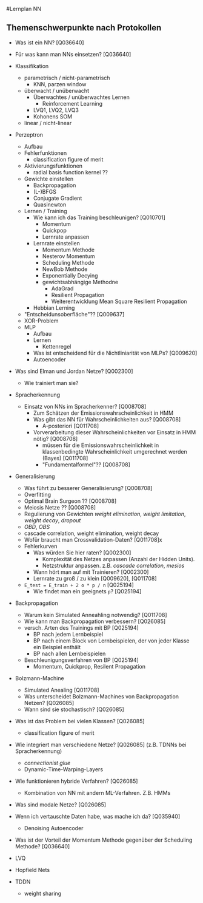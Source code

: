 #Lernplan NN

## Themenschwerpunkte nach Protokollen

+ Was ist ein NN? [Q036640]
+ Für was kann man NNs einsetzen? [Q036640]

+ Klassifikation
	+ parametrisch / nicht-parametrisch
		+ KNN, parzen window
	+ überwacht / unüberwacht
		+ Überwachtes / unüberwachtes Lernen
			+ Reinforcement Learning
		+ LVQ1, LVQ2, LVQ3
		+ Kohonens SOM
	+ linear / nicht-linear

+ Perzeptron
	+ Aufbau
	+ Fehlerfunktionen
		+ classification figure of merit
	+ Aktivierungsfunktionen
		+ radial basis function kernel ??
	+ Gewichte einstellen
		+ Backpropagation
		+ (L-)BFGS
		+ Conjugate Gradient
		+ Quasinewton
	+ Lernen / Training
		+ Wie kann ich das Training beschleunigen? [Q010701]
			+ Momentum
			+ Quickpop
			+ Lernrate anpassen
		+ Lernrate einstellen
			+ Momentum Methode
			+ Nesterov Momentum
			+ Scheduling Methode
			+ NewBob Methode
			+ Exponentially Decying
			+ gewichtsabhängige Methodne
				+ AdaGrad
				+ Resilient Propagation
				+ Weiterentwicklung Mean Square Resilient Propagation
		+ Hebbian Lerning
	+ "Entscheidunsoberfläche"?? [Q009637]
	+ XOR-Problem
	+ MLP
		+ Aufbau
		+ Lernen
			+ Kettenregel
		+ Was ist entscheidend für die Nichtliniarität von MLPs? [Q009620]
		+ Autoencoder

+ Was sind Elman und Jordan Netze? [Q002300]
	+ Wie trainiert man sie?

+ Spracherkennung
	+ Einsatz von NNs im Spracherkenner? [Q008708]
		+ Zum Schätzen der Emissionswahrscheinlichkeit in HMM
		+ Was gibt das NN für Wahrscheinlichkeiten aus? [Q008708]
			+ A-posteriori [Q011708]
		+ Vorverarbeitung dieser Wahrscheinlichkeiten vor Einsatz in HMM nötig?
		[Q008708]
			+ müssen für die Emissionswahrscheinlichkeit in klassenbedingte
			 Wahrscheinlichkeit umgerechnet werden (Bayes) [Q011708]
			+ "Fundamentalformel"?? [Q008708]

+ Generalisierung
	+ Was führt zu besserer Generalisierung? [Q008708]
	+ Overfitting
	+ Optimal Brain Surgeon ?? [Q008708]
	+ Meiosis Netze ?? [Q008708]
	+ Regulierung von Gewichten
		_weight elimination_, _weight limitation_, _weight decay_, _dropout_
	+ _OBD_, _OBS_
	+ cascade correlation, weight elimination, weight decay
	+ Wofür braucht man Crossvalidation-Daten? [Q011708]x
	+ Fehlerkurven
		+ Was würden Sie hier raten? [Q002300]
			+ Komplexität des Netzes anpassen (Anzahl der Hidden Units).
			+ Netzstruktur anpassen.
			z.B. _cascade correlation_, _mesios_
		+ Wann hört man auf mit Trainieren? [Q002300]
		+ Lernrate zu groß / zu klein [Q009620], [Q011708]
	+ `E_test = E_train + 2 o * p / n` [Q025194]
		+ Wie findet man ein geeignets `p`? [Q025194]

+ Backpropagation
	+ Warum kein Simulated Anneahling notwendig? [Q011708]
	+ Wie kann man Backpropagation verbessern? [Q026085]
	+ versch. Arten des Trainings mit BP [Q025194]
		+ BP nach jedem Lernbeispiel
		+ BP nach einem Block von Lernbeispielen, der von jeder Klasse 
		ein Beispiel enthält
		+ BP nach allen Lernbeispielen
	+ Beschleunigungsverfahren von BP [Q025194]
		+ Momentum, Quickprop, Resilent Propagation
	
+ Bolzmann-Machine
	+ Simulated Anealing [Q011708]
	+ Was unterscheidet Bolzmann-Machines von Backpropagation Netzen? [Q026085]
	+ Wann sind sie stochastisch? [Q026085]

+ Was ist das Problem bei vielen Klassen? [Q026085]
	+ classification figure of merit

+ Wie integriert man verschiedene Netze? [Q026085]
	(z.B. TDNNs bei Spracherkennung)
	+ _connectionist glue_
	+ Dynamic-Time-Warping-Layers

+ Wie funktionieren hybride Verfahren? [Q026085]
	+ Kombination von NN mit andern ML-Verfahren. Z.B. HMMs

+ Was sind modale Netze? [Q026085]

+ Wenn ich vertauschte Daten habe, was mache ich da? [Q035940]
	+ Denoising Autoencoder

+ Was ist der Vorteil der Momentum Methode gegenüber der Scheduling Methode?
 [Q036640]

+ LVQ

+ Hopfield Nets

+ TDDN
	+ weight sharing
